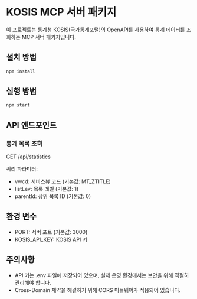 # KOSIS MCP 서버 패키지

이 프로젝트는 통계청 KOSIS(국가통계포털)의 OpenAPI를 사용하여 통계 데이터를 조회하는 MCP 서버 패키지입니다.

## 설치 방법

```bash
npm install
```

## 실행 방법

```bash
npm start
```

## API 엔드포인트

### 통계 목록 조회
GET /api/statistics

쿼리 파라미터:
- vwcd: 서비스뷰 코드 (기본값: MT_ZTITLE)
- listLev: 목록 레벨 (기본값: 1)
- parentId: 상위 목록 ID (기본값: 0)

## 환경 변수
- PORT: 서버 포트 (기본값: 3000)
- KOSIS_API_KEY: KOSIS API 키

## 주의사항
- API 키는 .env 파일에 저장되어 있으며, 실제 운영 환경에서는 보안을 위해 적절히 관리해야 합니다.
- Cross-Domain 제약을 해결하기 위해 CORS 미들웨어가 적용되어 있습니다.
